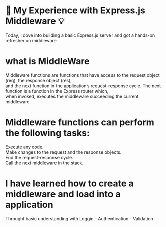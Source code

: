 # 🚀 My Experience with Express.js Middleware 💡

 Today, I dove into building a basic Express.js server and got a hands-on refresher on middleware
# what is MiddleWare 
Middleware functions are functions that have access to the request object (req), the response object (res), <br>
and the next function in the application’s request-response cycle. The next function is a function in the Express router which, <br>
when invoked, executes the middleware succeeding the current middleware.

# Middleware functions can perform the following tasks:

Execute any code. <br>
Make changes to the request and the response objects. <br>
End the request-response cycle. <br>
Call the next middleware in the stack. <br>

# I have learned how to create a middleware and load into a application <br>
Throught basic understanding with Loggin - Authentication - Validation 

